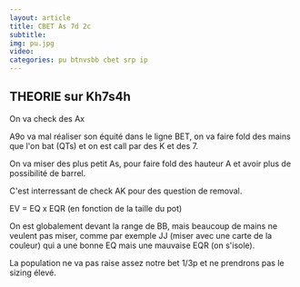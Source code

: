 ```yaml
---
layout: article
title: CBET As 7d 2c
subtitle: 
img: pu.jpg
video: 
categories: pu btnvsbb cbet srp ip
---
```


<div class="body">

  <h2>THEORIE sur Kh7s4h</h2>

  <p>On va check des Ax</p>

  <p>A9o va mal réaliser son équité dans le ligne BET, on va faire fold des mains que l'on bat (QTs) et on est call par des K et des 7.</p>

  <p>On va miser des plus petit As, pour faire fold des hauteur A et avoir plus de possibilité de barrel.</p>

  <p>C'est interressant de check AK pour des question de removal.</p>

  <p>EV = EQ x EQR (en fonction de la taille du pot)</p>

  <p>On est globalement devant la range de BB, mais beaucoup de mains ne veulent pas miser, comme par exemple JJ (miser avec une carte de la couleur) qui a une bonne EQ mais une mauvaise EQR (on s'isole).</p>

  <p>La population ne va pas raise assez notre bet 1/3p et ne prendrons pas le sizing élevé.</p>
  
</div>
